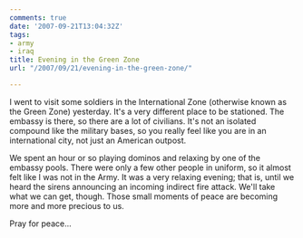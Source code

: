 ```yaml
---
comments: true
date: '2007-09-21T13:04:32Z'
tags:
- army
- iraq
title: Evening in the Green Zone
url: "/2007/09/21/evening-in-the-green-zone/"

---
```

<p>I went to visit some soldiers in the International Zone (otherwise known as the Green Zone) yesterday. It's a very different place to be stationed. The embassy is there, so there are a lot of civilians. It's not an isolated compound like the military bases, so you really feel like you are in an international city, not just an American outpost.</p>
<p>We spent an hour or so playing dominos and relaxing by one of the embassy pools. There were only a few other people in uniform, so it almost felt like I was not in the Army. It was a very relaxing evening; that is, until we heard the sirens announcing an incoming indirect fire attack. We'll take what we can get, though. Those small moments of peace are becoming more and more precious to us.</p>
<p>Pray for peace...</p>
